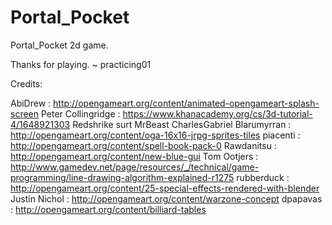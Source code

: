 Portal_Pocket
======

Portal_Pocket 2d game.

Thanks for playing. ~ practicing01

Credits:

AbiDrew : http://opengameart.org/content/animated-opengameart-splash-screen
Peter Collingridge : https://www.khanacademy.org/cs/3d-tutorial-4/1648921303
Redshrike
surt
MrBeast
CharlesGabriel
Blarumyrran
: http://opengameart.org/content/oga-16x16-jrpg-sprites-tiles
piacenti : http://opengameart.org/content/spell-book-pack-0
Rawdanitsu : http://opengameart.org/content/new-blue-gui
Tom Ootjers : http://www.gamedev.net/page/resources/_/technical/game-programming/line-drawing-algorithm-explained-r1275
rubberduck : http://opengameart.org/content/25-special-effects-rendered-with-blender
Justin Nichol : http://opengameart.org/content/warzone-concept
dpapavas : http://opengameart.org/content/billiard-tables
